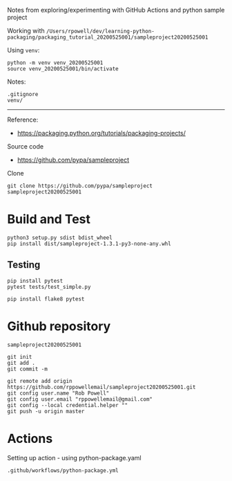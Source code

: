 Notes from exploring/experimenting with GitHub Actions and python sample project

Working with `/Users/rpowell/dev/learning-python-packaging/packaging_tutorial_20200525001/sampleproject20200525001`

Using `venv`:

    python -m venv venv_20200525001
    source venv_20200525001/bin/activate

Notes:

    .gitignore
    venv/

--------------------------------------------------------------------------------

Reference:
* https://packaging.python.org/tutorials/packaging-projects/

Source code
* https://github.com/pypa/sampleproject

Clone

    git clone https://github.com/pypa/sampleproject sampleproject20200525001


# Build and Test

    python3 setup.py sdist bdist_wheel
    pip install dist/sampleproject-1.3.1-py3-none-any.whl 

## Testing

    pip install pytest
    pytest tests/test_simple.py

    pip install flake8 pytest


# Github repository

    sampleproject20200525001
    
    git init
    git add .
    git commit -m
    
    git remote add origin https://github.com/rppowellemail/sampleproject20200525001.git
    git config user.name "Rob Powell"
    git config user.email "rppowellemail@gmail.com"
    git config --local credential.helper ""
    git push -u origin master


# Actions

Setting up action - using python-package.yaml

`.github/workflows/python-package.yml`
